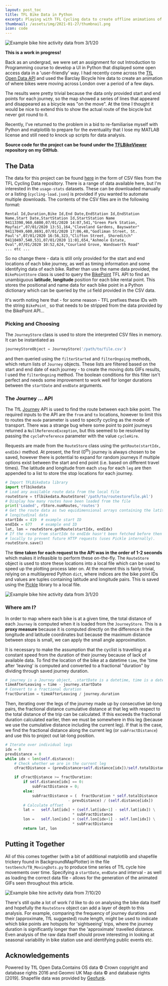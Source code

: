 ```yaml
---
layout: post_toc
title: TFL Bike Data in Python
excerpt: Playing with TFL Cycling data to create offline animations of hire-bike activity.
thumbnail: /assets/img/2021-01-27/thumbnail.png
icon: code
---
```

<img src="/assets/img/2021-01-27/03012020073000_point.gif" alt="Example bike hire activity data from 3/1/20" />

**This is a work in progress!**

Back as an undergrad, we were set an assignment for out Introduction to
Programming course to develop a UI in Python that displayed some open access
data in a 'user-friendly' way.  I had recently come across the [TfL Open Data
API](https://tfl.gov.uk/info-for/open-data-users/) and used the Barclay Bicycle
hire data to create an animation of where bikes were moving across London over
a period of a few days.

The results were pretty trivial because the data only provided start and end
points for each journey, so the map showed a series of lines that appeared and
disappeared as a bicycle was "on the move".  At the time I thought it would be
nice to extend this to show the actual route of the bicycle but never got round
to it.

Recently, I've returned to the problem in a bid to re-familiarise myself with
Python and matplotlib to prepare for the eventuality that I lose my MATLAB
license and still need to knock up scripts for data analysis.

**Source code for the project can be found under the [TFLBikeViewer](https://github.com/jonodhawkins/TFLBikeViewer)
repository on my GitHub**.

## The Data
The data for this project can be found [here](https://cycling.data.tfl.gov.uk/)
in the form of CSV files from the TFL Cycling Data repository.  There is a range
of data available here, but I'm interested in the `usage-stats` datasets.  These
can be downloaded manually or a listing (`cycling-load.json`) is provided if you
wanted to automate multiple downloads.  The contents of the CSV files are in the
following format:

```
Rental Id,Duration,Bike Id,End Date,EndStation Id,EndStation Name,Start Date,StartStation Id,StartStation Name
94113398,960,6800,07/01/2020 14:07,541,"Green Park Station, Mayfair",07/01/2020 13:51,164,"Cleveland Gardens, Bayswater"
94117049,600,8691,07/01/2020 17:06,48,"Godliman Street, St. Paul's",07/01/2020 16:56,323,"Clifton Street, Shoreditch"
94110497,540,531,07/01/2020 11:01,654,"Ashmole Estate, Oval",07/01/2020 10:52,624,"Courland Grove, Wandsworth Road"
... etc ...
```

So no change there - data is still only provided for the start and end
locations of each bike journey, as well as timing information and some
identifying data of each bike.  Rather than use the name data provided, the
`BikePointStore` class is used to query the [BikePoint](https://api-portal.tfl.gov.uk/api-details#api=BikePoint)
TFL API to find an unambiguous **latitude**, **longitude** position for each
bike rental point.  This stores the positional and name data for each bike point
in a Python dictionary which can be queried by the `id` field provided in the
CSV data.

It's worth noting here that - for some reason - TFL prefixes these IDs
with the string `BikePoint_` so that needs to be stripped from the data provided
by the BikePoint API...

### Picking and Choosing
The `JourneyStore` class is used to store the interpreted CSV files in memory.
It can be instantiated as

```python
journeyStoreObject = JourneyStore('/path/to/file.csv')
```

and then queried using the `filterStarted` and `filterOngoing` methods, which
return lists of `Journey` objects.  These lists are filtered based on the start
and end date of each journey - to create the moving dots GIFs results, I used
the `filterOngoing` method.  The boolean conditions for this filter isn't
perfect and needs some improvement to work well for longer durations between the
`startDate` and `endDate` arguments.

### The Journey ... API
The TfL [Journey](https://api-portal.tfl.gov.uk/api-details#api=Journey) API is
used to find the route between each bike point.  The required inputs to the API
are the `from` and `to` locations, however to limit this to routes the `mode`
parameter is used to specify cycling as the mode of transport.  There was a
strange bug where some point to point journeys returned a
`NullReferenceException`, but this seemed to be resolved by passing the
`cyclePreference` parameter with the value `cycleHire`.  

Requests are made from the `RouteStore` class using the `getRoute(startIdx, endIdx)`
method. At present, the first (0<sup>th</sup>) journey is always chosen to be
saved, however there is potential to expand for random journeys if multiple
options exist between the start and end point (i.e. based on different travel
times).  The latitude and longitude from each `step` for each `leg` are then
appended to a list to store the stop locations for each journey.

```python
# Import TFLBikeData library
import tflbikedata
# Load any available route data from the local file
routeStore = tflbikedata.RouteStore('/path/to/routestorefile.pkl')
# Display how many routes have been loaded from the file
print('Loaded', rStore.numRoutes,'routes')
# Get the route data as two equidimensional arrays containing the latitude and
# longitudinal data
startIdx = 419  # example start ID
endIdx = 677    # example end ID
lat, lon = routeStore.getRoute(startIdx, endIdx)
# If the route from startIdx to endIdx hasn't been fetched before then save it
# locally to prevent future HTTP requests (uses Pickle internally).
routeStore.save()
```

The **time taken for each request to the API was in the order of 1-2 seconds**
which makes it infeasible to perform these on-the-fly.  The `RouteStore` object
is used to store these locations into a local file which can be used to speed
up the plotting process later on.  At the moment this is fairly trivial, relying
on a multilayered Python `dict`, where indices are the bike point IDs and values
are tuples containing latitude and longitude pairs.  This is saved using the
[Pickle](https://docs.python.org/3/library/pickle.html) library to a local file.

<img src="/assets/img/2021-01-27/03012020083000_point.gif" alt="Example bike hire activity data from 3/1/20" />

### Where am I?
In order to map where each bike is at a given time, the total distance of each
`Journey` is computed when it is loaded from the `JourneyStore`.  This is a
**proxy measure** because it is computed directly on the difference in the
longitude and latitude coordinates but because the maximum distance between
stops is small, we can apply the small angle approximation.

It is necessary to make the assumption that the cyclist is travelling at a
constant speed from the duration of their journey because of lack of available
data.  To find the location of the bike at a datetime `time`, the 'time after
'leaving' is computed and converted to a fractional "duration" by dividing
through saved journey duration.

```python
# journey is a Journey object, .startDate is a datetime, time is a datetime
timeAfterLeaving = time - journey.startDate
# Convert to a fractional duration
fractDuration = timeAfterLeaving / journey.duration
```

Then, iterating over the legs of the journey made up by consecutive lat-long
pairs, the fractional distance cumulative distance at that leg with respect to
the total distance of the trip can be calculated.  If this exceeds the
fractional duration calculated earlier, then we must be somewhere in this leg
(because we use the cumulative distance including the current leg).  If that is
the case, we find the fractional distance along the current leg (or
`subFractDistance`) and use this to project out lat-long position.

```python
# Iterate over individual legs
idx = 0
prevDistance = 0
while idx < len(self.distance):
    # Check whether we are in the current leg
    cFractDistance = (prevDistance+self.distance[idx])/self.totalDistance

    if cFractDistance >= fractDuration:
        if self.distance[idx] == 0:
            subFractDistance = 0;
        else:
            subFractDistance = (  fractDuration * self.totalDistance
                            - prevDistance) / (self.distance[idx])
        # Calculate offset
        lat =   self.lat[idx] + (self.lat[idx+1] - self.lat[idx]) \
                              * subFractDistance
        lon =   self.lon[idx] + (self.lon[idx+1] - self.lon[idx]) \
                              * subFractDistance
        return lat, lon
```

## Putting it Together
All of this comes together (with a bit of additional matplotlib and shapefile
trickery found in BackgroundMapPlotter) in the file `testbench/TB_MovingDots.py`
to produce time series of TfL cycle hire movements over time.  Specifying a
`startDate`, `endDate` and interval - as well as loading the correct data file -
allows for the generation of the animated GIFs seen throughout this article.

<img src="/assets/img/2021-01-27/07092020163000_point.gif" alt="Example bike hire activity data from 7/10/20" />

There's still quite a lot of work I'd like to do on analysing the bike data
itself and hopefully the `RouteStore` object can add a layer of depth to this
analysis.  For example, comparing the frequency of journey durations and their
(approximate, TfL suggested) route length, might be used to indicate which bike
points are hotspots for 'sightseeing' trips, where the journey duration is
significantly longer than the 'approximate' travelled distance.  Even analysis
of the raw data itself should prove interesting in looking at seasonal
variability in bike station use and identifying public events etc.

## Acknowledgements
Powered by TfL Open Data.Contains OS data © Crown copyright and database
rights 2016 and Geomni UK Map data © and database rights [2019].  Shapefile
data was provided by [Geofunk](https://download.geofabrik.de/europe/great-britain/england/greater-london.html).
